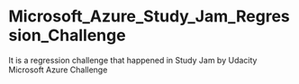 # Microsoft_Azure_Study_Jam_Regression_Challenge
It is a regression challenge that happened in Study Jam by Udacity Microsoft Azure Challenge
